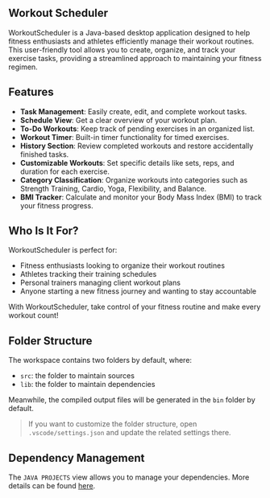 ## Workout Scheduler

WorkoutScheduler is a Java-based desktop application designed to help fitness enthusiasts and athletes efficiently manage their workout routines. This user-friendly tool allows you to create, organize, and track your exercise tasks, providing a streamlined approach to maintaining your fitness regimen.

## Features

- **Task Management**: Easily create, edit, and complete workout tasks.
- **Schedule View**: Get a clear overview of your workout plan.
- **To-Do Workouts**: Keep track of pending exercises in an organized list.
- **Workout Timer**: Built-in timer functionality for timed exercises.
- **History Section**: Review completed workouts and restore accidentally finished tasks.
- **Customizable Workouts**: Set specific details like sets, reps, and duration for each exercise.
- **Category Classification**: Organize workouts into categories such as Strength Training, Cardio, 
                               Yoga, Flexibility, and Balance.
- **BMI Tracker**: Calculate and monitor your Body Mass Index (BMI) to track your fitness progress.

## Who Is It For?

WorkoutScheduler is perfect for:
- Fitness enthusiasts looking to organize their workout routines
- Athletes tracking their training schedules
- Personal trainers managing client workout plans
- Anyone starting a new fitness journey and wanting to stay accountable

With WorkoutScheduler, take control of your fitness routine and make every workout count!

## Folder Structure

The workspace contains two folders by default, where:

- `src`: the folder to maintain sources
- `lib`: the folder to maintain dependencies

Meanwhile, the compiled output files will be generated in the `bin` folder by default.

> If you want to customize the folder structure, open `.vscode/settings.json` and update the related settings there.

## Dependency Management

The `JAVA PROJECTS` view allows you to manage your dependencies. More details can be found [here](https://github.com/microsoft/vscode-java-dependency#manage-dependencies).
